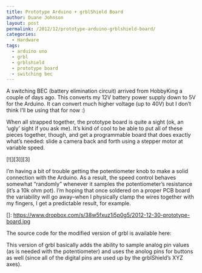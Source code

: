 ```yaml
---
title: Prototype Arduino + grblShield Board
author: Duane Johnson
layout: post
permalink: /2012/12/prototype-arduino-grblshield-board/
categories:
  - Hardware
tags:
  - arduino uno
  - grbl
  - grblshield
  - prototype board
  - switching bec
---
```


A switching BEC (battery elimination circuit) arrived from HobbyKing a couple of days ago. This converts my 12V battery power supply down to 5V for the Arduino. It can convert much higher voltage (up to 40V) but I don’t think I’ll be using that for now :)

When all strapped together, the prototype board is quite a sight (ok, an ‘ugly’ sight if you ask me). It’s kind of cool to be able to put all of these pieces together, though, and get a programmable board that does exactly what’s needed: slide a camera back and forth using a stepper motor at variable speed.

[![][3]][3] 


I’m having a bit of trouble getting the potentiometer knob to make a solid connection with the Arduino. As a result, the speed control behaves somewhat “randomly” whenever it samples the potentiometer’s resistance (it’s a 10k ohm pot). I’m hoping that once soldered on a proper PCB board the variability will go away–when I physically clamp the wires together with my fingers, I get a predictable result, for example.

 []: https://www.dropbox.com/s/38w5fxuz1i5p0g5/2012-12-30-prototype-board.jpg

The source code for the modified version of grbl is available here: 

This version of grbl basically adds the ability to sample analog pin values (as is needed with the potentiometer) and uses the anolog pins for buttons as well (since all of the digital pins are used up by the grblShield’s XYZ axes).